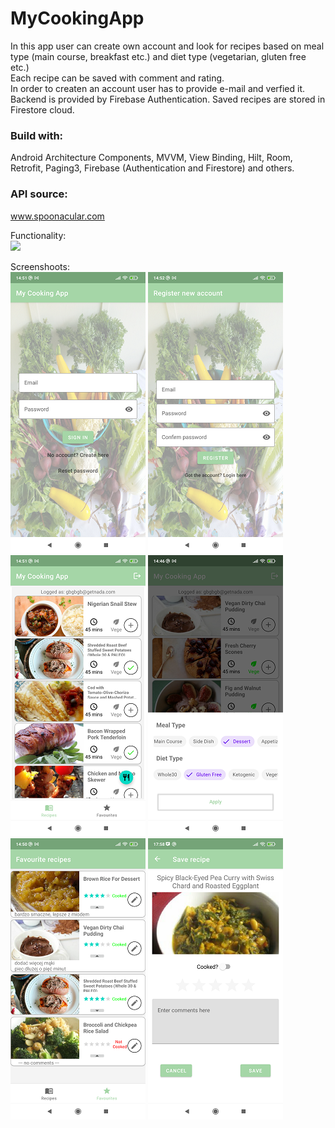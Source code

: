 # MyCookingApp

In this app user can create own account and look for recipes based on meal type (main course, breakfast etc.) and diet type (vegetarian, gluten free etc.)<br>
Each recipe can be saved with comment and rating. <br>
In order to createn an account user has to provide e-mail and verfied it. Backend is provided by Firebase Authentication.
Saved recipes are stored in Firestore cloud.

### Build with:

Android Architecture Components, MVVM, View Binding, Hilt, Room, Retrofit, Paging3, Firebase (Authentication and Firestore) and others.<br>

### API source:
www.spoonacular.com <br>

Functionality:<br>
<img src="https://s9.gifyu.com/images/mycookingappresizee8f6f8761aa58aa2.gif"/><br>

Screenshoots:<br>
![Screenshoto](https://github.com/pawel-hn/MyCookingApp/blob/code_clean_up/login.png) ![Screenshoto](https://github.com/pawel-hn/MyCookingApp/blob/code_clean_up/register.png) 
![Screenshoto](https://github.com/pawel-hn/MyCookingApp/blob/code_clean_up/recipes.png) ![Screenshoto](https://github.com/pawel-hn/MyCookingApp/blob/code_clean_up/bottom.png)
![Screenshoto](https://github.com/pawel-hn/MyCookingApp/blob/code_clean_up/saved.png) ![Screenshoto](https://github.com/pawel-hn/MyCookingApp/blob/code_clean_up/save.png) 
